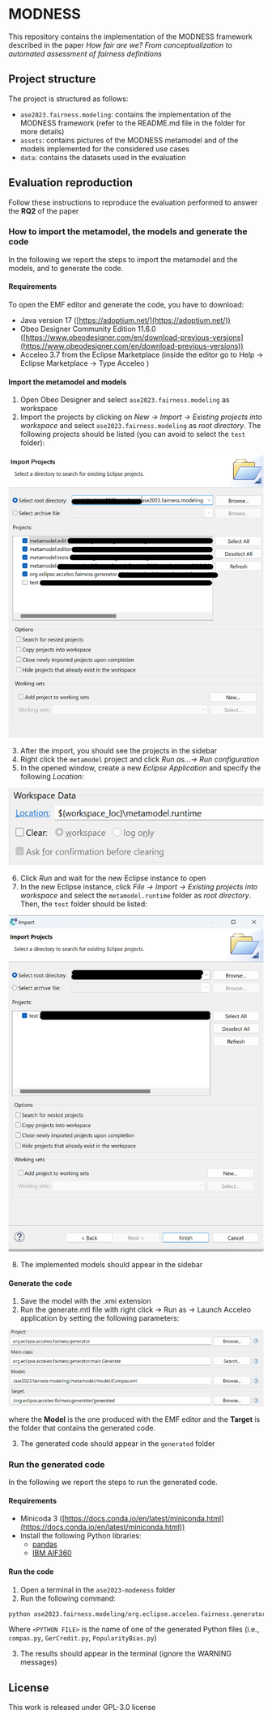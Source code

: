 # MODNESS

This repository contains the implementation of the MODNESS framework described in the paper _How fair are we? From conceptualization to automated assessment of fairness definitions_

## Project structure

The project is structured as follows:

- `ase2023.fairness.modeling`: contains the implementation of the MODNESS framework (refer to the README.md file in the folder for more details)
- `assets`: contains pictures of the MODNESS metamodel and of the models implemented for the considered use cases
- `data`: contains the datasets used in the evaluation

## Evaluation reproduction

Follow these instructions to reproduce the evaluation performed to answer the **RQ2** of the paper

### How to import the metamodel, the models and generate the code

In the following we report the steps to import the metamodel and the models, and to generate the code.

#### Requirements

To open the EMF editor and generate the code, you have to download:

- Java version 17 ([https://adoptium.net/](https://adoptium.net/))
- Obeo Designer Community Edition 11.6.0 ([https://www.obeodesigner.com/en/download-previous-versions](https://www.obeodesigner.com/en/download-previous-versions))
- Acceleo 3.7 from the Eclipse Marketplace (inside the editor go to Help -> Eclipse Marketplace -> Type Acceleo )

#### Import the metamodel and models

1. Open Obeo Designer and select `ase2023.fairness.modeling` as workspace
2. Import the projects by clicking on _New -> Import -> Existing projects into workspace_ and select `ase2023.fairness.modeling` as _root directory_. The following projects should be listed (you can avoid to select the `test` folder):

![import](ase2023.fairness.modeling/assets/import_metamodel.png)

3. After the import, you should see the projects in the sidebar
4. Right click the `metamodel` project and click _Run as...-> Run configuration_
5. In the opened window, create a new _Eclipse Application_ and specify the following _Location_:

![img](ase2023.fairness.modeling/assets/launcher.png)

6. Click _Run_ and wait for the new Eclipse instance to open
7. In the new Eclipse instance, click _File -> Import -> Existing projects into workspace_ and select the `metamodel.runtime` folder as _root directory_. Then, the `test` folder should be listed:

![import](ase2023.fairness.modeling/assets/import_projects.png)

8. The implemented models should appear in the sidebar

#### Generate the code

1. Save the model with the .xmi extension
2. Run the generate.mtl file with right click -> Run as -> Launch Acceleo application by setting the following parameters:

![To do](ase2023.fairness.modeling/assets/acceleo_screen.png)

where the **Model** is the one produced with the EMF editor and the **Target** is the folder that contains the generated code.

3. The generated code should appear in the `generated` folder

### Run the generated code

In the following we report the steps to run the generated code.

#### Requirements

- Minicoda 3 ([https://docs.conda.io/en/latest/miniconda.html](https://docs.conda.io/en/latest/miniconda.html))
- Install the following Python libraries:
  - [pandas](https://pandas.pydata.org/)
  - [IBM AIF360](https://github.com/Trusted-AI/AIF360)

#### Run the code

1. Open a terminal in the `ase2023-modeness` folder
2. Run the following command:

```bash
python ase2023.fairness.modeling/org.eclipse.acceleo.fairness.generator/generated/<PYTHON FILE>.py
```

Where `<PYTHON FILE>` is the name of one of the generated Python files (i.e., `compas.py`, `GerCredit.py`, `PopularityBias.py`)

3. The results should appear in the terminal (ignore the WARNING messages)

## License

This work is released under GPL-3.0 license
